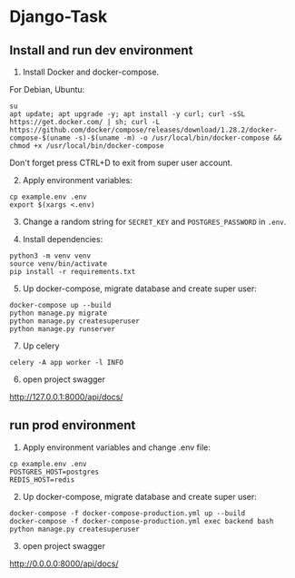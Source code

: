 # Django-Task

## Install and run dev environment

1. Install Docker and docker-compose.

For Debian, Ubuntu:

```
su
apt update; apt upgrade -y; apt install -y curl; curl -sSL https://get.docker.com/ | sh; curl -L https://github.com/docker/compose/releases/download/1.28.2/docker-compose-$(uname -s)-$(uname -m) -o /usr/local/bin/docker-compose && chmod +x /usr/local/bin/docker-compose
```

Don't forget press CTRL+D to exit from super user account.

2. Apply environment variables:

```
cp example.env .env
export $(xargs <.env)
```

3. Change a random string for `SECRET_KEY` and `POSTGRES_PASSWORD` in `.env`.

4. Install dependencies:

```
python3 -m venv venv
source venv/bin/activate
pip install -r requirements.txt
```

5. Up docker-compose, migrate database and create super user:

```
docker-compose up --build
python manage.py migrate
python manage.py createsuperuser
python manage.py runserver
```
7. Up celery
```
celery -A app worker -l INFO
```

6. open project swagger

http://127.0.0.1:8000/api/docs/

## run prod environment

1. Apply environment variables and change .env file:

```
cp example.env .env
POSTGRES_HOST=postgres
REDIS_HOST=redis
```

2. Up docker-compose, migrate database and create super user:

```
docker-compose -f docker-compose-production.yml up --build
docker-compose -f docker-compose-production.yml exec backend bash
python manage.py createsuperuser
```

3. open project swagger

http://0.0.0.0:8000/api/docs/
